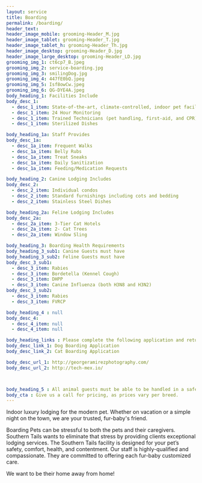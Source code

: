 ```yaml
---
layout: service
title: Boarding
permalink: /boarding/
header_text: 
header_image_mobile: grooming-Header_M.jpg
header_image_tablet: grooming-Header_T.jpg
header_image_tablet_h: grooming-Header_Th.jpg
header_image_desktop: grooming-Header_D.jpg
header_image_large_desktop: grooming-Header_LD.jpg
grooming_img_1: ct6cp7_B.jpeg
grooming_img_2: service-boarding.jpg
grooming_img_3: smilingDog.jpg
grooming_img_4: 447fE0bQ.jpeg
grooming_img_5: Isf8owCw.jpeg
grooming_img_6: QG-DYE4A.jpeg
body_heading_1: Facilities Include
body_desc_1:
  - desc_1_item: State-of-the-art, climate-controlled, indoor pet facility
  - desc_1_item: 24 Hour Monitoring
  - desc_1_item: Trained Technicians (pet handling, first-aid, and CPR)
  - desc_1_item: Sterilized Dishes

body_heading_1a: Staff Provides 
body_desc_1a:
  - desc_1a_item: Frequent Walks
  - desc_1a_item: Belly Rubs
  - desc_1a_item: Treat Sneaks
  - desc_1a_item: Daily Sanitization
  - desc_1a_item: Feeding/Medication Requests

body_heading_2: Canine Lodging Includes
body_desc_2:
  - desc_2_item: Individual condos
  - desc_2_item: Standard furnishings including cots and bedding
  - desc_2_item: Stainless Steel Dishes

body_heading_2a: Feline Lodging Includes
body_desc_2a:
  - desc_2a_item: 3-Tier Cat Hotels
  - desc_2a_item: 2- Cat Trees
  - desc_2a_item: Window Sling

body_heading_3: Boarding Health Requirements
body_heading_3_sub1: Canine Guests must have
body_heading_3_sub2: Feline Guests must have
body_desc_3_sub1:
  - desc_3_item: Rabies
  - desc_3_item: Bordetella (Kennel Cough)
  - desc_3_item: DHPP
  - desc_3_item: Canine Influenza (both H3N8 and H3N2)
body_desc_3_sub2:
  - desc_3_item: Rabies
  - desc_3_item: FVRCP

body_heading_4 : null
body_desc_4:
  - desc_4_item: null
  - desc_4_item: null

body_heading_links : Please complete the following application and return prior to boarding
body_desc_link_1: Dog Boarding Application
body_desc_link_2: Cat Boarding Application

body_desc_url_1: http://georgeramirezphotography.com/
body_desc_url_2: http://tech-mex.io/



body_heading_5 : All animal guests must be able to be handled in a safe, and loving manner, therefore we cannot permit overtly-aggressive animals.
body_cta : Give us a call for pricing, as prices vary per breed.
---
```

Indoor luxury lodging for the modern pet. Whether on vacation or a simple night on the town, we are your trusted, fur-baby's friend.

Boarding Pets can be stressful to both the pets and their caregivers. Southern Tails wants to eliminate that stress by providing clients exceptional lodging services. The Southern Tails facility is designed for your pet’s safety, comfort, health, and contentment. Our staff is highly-qualified and compassionate. They are committed to offering each fur-baby customized care.

We want to be their home away from home!


